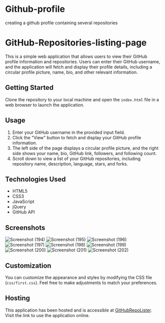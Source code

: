# Github-profile
creating a github profile containing  several repositories
# GitHub-Repositories-listing-page

This is a simple web application that allows users to view their GitHub profile information and repositories. Users can enter their GitHub username, and the application will fetch and display their profile details, including a circular profile picture, name, bio, and other relevant information.

## Getting Started

Clone the repository to your local machine and open the `index.html` file in a web browser to launch the application.

## Usage

1. Enter your GitHub username in the provided input field.
2. Click the "View" button to fetch and display your GitHub profile information.
3. The left side of the page displays a circular profile picture, and the right side shows your name, bio, GitHub link, followers, and following count.
4. Scroll down to view a list of your GitHub repositories, including repository name, description, language, stars, and forks.

## Technologies Used

- HTML5
- CSS3
- JavaScript
- jQuery
- GitHub API

## Screenshots


![Screenshot (194)](https://github.com/20BCE11035/GitHub-Repositories-listing-page-webapp/assets/153983455/c0d76437-56ec-410a-880c-63dd3babae3a)
![Screenshot (195)](https://github.com/20BCE11035/GitHub-Repositories-listing-page-webapp/assets/153983455/1d85d58b-7a2b-41f9-bcde-2540ed3fb415)
![Screenshot (196)](https://github.com/20BCE11035/GitHub-Repositories-listing-page-webapp/assets/153983455/5d159fa3-0996-413e-bc79-c4bd724a1b47)
![Screenshot (197)](https://github.com/20BCE11035/GitHub-Repositories-listing-page-webapp/assets/153983455/961485b1-4e12-4950-90d3-0cbab873f02a)
![Screenshot (198)](https://github.com/20BCE11035/GitHub-Repositories-listing-page-webapp/assets/153983455/7d905bed-fe9b-43ec-a321-2fdd26e06d86)
![Screenshot (199)](https://github.com/20BCE11035/GitHub-Repositories-listing-page-webapp/assets/153983455/6a285f03-790b-4b22-9141-3ca3b18ed55c)
![Screenshot (200)](https://github.com/20BCE11035/GitHub-Repositories-listing-page-webapp/assets/153983455/dfd4c847-6e10-4c61-8b23-f0c2a225c5da)
![Screenshot (201)](https://github.com/20BCE11035/GitHub-Repositories-listing-page-webapp/assets/153983455/84fe505e-fd3d-4cdc-838b-636ed29668bc)
![Screenshot (202)](https://github.com/20BCE11035/GitHub-Repositories-listing-page-webapp/assets/153983455/ea1cb83c-5554-488a-abfe-a31029775dc1)

## Customization

You can customize the appearance and styles by modifying the CSS file (`css/first.css`). Feel free to make adjustments to match your preferences.

## Hosting

This application has been hosted and is accessible at [GitHubRepoLister](https://githubrepolister.netlify.app/). Visit the link to use the application online.
